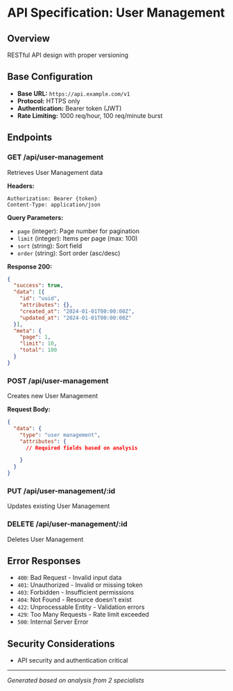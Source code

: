 # API Specification: User Management

## Overview
RESTful API design with proper versioning

## Base Configuration
- **Base URL:** `https://api.example.com/v1`
- **Protocol:** HTTPS only
- **Authentication:** Bearer token (JWT)
- **Rate Limiting:** 1000 req/hour, 100 req/minute burst

## Endpoints

### GET /api/user-management
Retrieves User Management data

**Headers:**
```
Authorization: Bearer {token}
Content-Type: application/json
```

**Query Parameters:**
- `page` (integer): Page number for pagination
- `limit` (integer): Items per page (max: 100)
- `sort` (string): Sort field
- `order` (string): Sort order (asc/desc)

**Response 200:**
```json
{
  "success": true,
  "data": [{
    "id": "uuid",
    "attributes": {},
    "created_at": "2024-01-01T00:00:00Z",
    "updated_at": "2024-01-01T00:00:00Z"
  }],
  "meta": {
    "page": 1,
    "limit": 10,
    "total": 100
  }
}
```

### POST /api/user-management
Creates new User Management

**Request Body:**
```json
{
  "data": {
    "type": "user management",
    "attributes": {
      // Required fields based on analysis

    }
  }
}
```

### PUT /api/user-management/:id
Updates existing User Management

### DELETE /api/user-management/:id
Deletes User Management

## Error Responses
- `400`: Bad Request - Invalid input data
- `401`: Unauthorized - Invalid or missing token
- `403`: Forbidden - Insufficient permissions
- `404`: Not Found - Resource doesn't exist
- `422`: Unprocessable Entity - Validation errors
- `429`: Too Many Requests - Rate limit exceeded
- `500`: Internal Server Error

## Security Considerations
- API security and authentication critical

---
*Generated based on analysis from 2 specialists*
